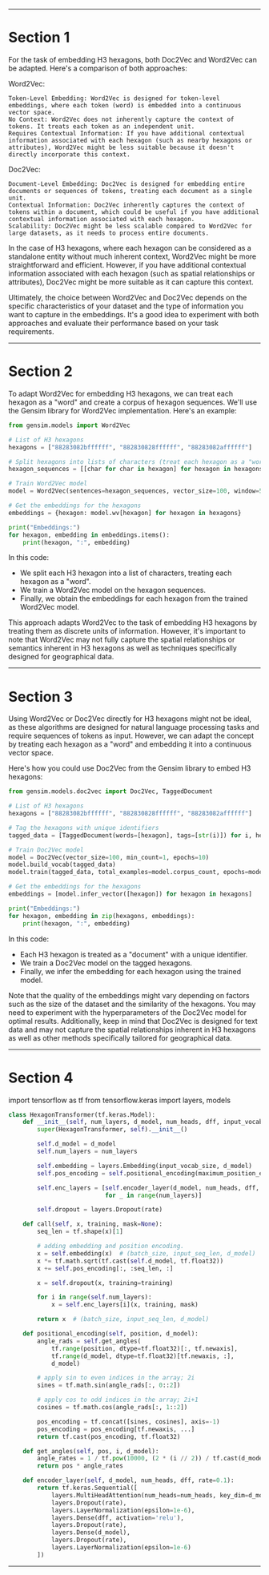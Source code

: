 ***
# Section 1
For the task of embedding H3 hexagons, both Doc2Vec and Word2Vec can be adapted. Here's a comparison of both approaches:

Word2Vec:

    Token-Level Embedding: Word2Vec is designed for token-level embeddings, where each token (word) is embedded into a continuous vector space.
    No Context: Word2Vec does not inherently capture the context of tokens. It treats each token as an independent unit.
    Requires Contextual Information: If you have additional contextual information associated with each hexagon (such as nearby hexagons or attributes), Word2Vec might be less suitable because it doesn't directly incorporate this context.

Doc2Vec:

    Document-Level Embedding: Doc2Vec is designed for embedding entire documents or sequences of tokens, treating each document as a single unit.
    Contextual Information: Doc2Vec inherently captures the context of tokens within a document, which could be useful if you have additional contextual information associated with each hexagon.
    Scalability: Doc2Vec might be less scalable compared to Word2Vec for large datasets, as it needs to process entire documents.

In the case of H3 hexagons, where each hexagon can be considered as a standalone entity without much inherent context, Word2Vec might be more straightforward and efficient. However, if you have additional contextual information associated with each hexagon (such as spatial relationships or attributes), Doc2Vec might be more suitable as it can capture this context.

Ultimately, the choice between Word2Vec and Doc2Vec depends on the specific characteristics of your dataset and the type of information you want to capture in the embeddings. It's a good idea to experiment with both approaches and evaluate their performance based on your task requirements.

***
# Section 2

To adapt Word2Vec for embedding H3 hexagons, we can treat each hexagon as a "word" and create a corpus of hexagon sequences. We'll use the Gensim library for Word2Vec implementation. Here's an example:
    
```python
from gensim.models import Word2Vec

# List of H3 hexagons
hexagons = ["88283082bffffff", "882830828ffffff", "88283082affffff"]

# Split hexagons into lists of characters (treat each hexagon as a "word")
hexagon_sequences = [[char for char in hexagon] for hexagon in hexagons]

# Train Word2Vec model
model = Word2Vec(sentences=hexagon_sequences, vector_size=100, window=5, min_count=1, workers=4)

# Get the embeddings for the hexagons
embeddings = {hexagon: model.wv[hexagon] for hexagon in hexagons}

print("Embeddings:")
for hexagon, embedding in embeddings.items():
    print(hexagon, ":", embedding)
```
    
In this code:

- We split each H3 hexagon into a list of characters, treating each hexagon as a "word".
- We train a Word2Vec model on the hexagon sequences.
- Finally, we obtain the embeddings for each hexagon from the trained Word2Vec model.

This approach adapts Word2Vec to the task of embedding H3 hexagons by treating them as discrete units of information. However, it's important to note that Word2Vec may not fully capture the spatial relationships or semantics inherent in H3 hexagons as well as techniques specifically designed for geographical data.


***
# Section 3



Using Word2Vec or Doc2Vec directly for H3 hexagons might not be ideal, as these algorithms are designed for natural language processing tasks and require sequences of tokens as input. However, we can adapt the concept by treating each hexagon as a "word" and embedding it into a continuous vector space.

Here's how you could use Doc2Vec from the Gensim library to embed H3 hexagons:

```python
from gensim.models.doc2vec import Doc2Vec, TaggedDocument

# List of H3 hexagons
hexagons = ["88283082bffffff", "882830828ffffff", "88283082affffff"]

# Tag the hexagons with unique identifiers
tagged_data = [TaggedDocument(words=[hexagon], tags=[str(i)]) for i, hexagon in enumerate(hexagons)]

# Train Doc2Vec model
model = Doc2Vec(vector_size=100, min_count=1, epochs=10)
model.build_vocab(tagged_data)
model.train(tagged_data, total_examples=model.corpus_count, epochs=model.epochs)

# Get the embeddings for the hexagons
embeddings = [model.infer_vector([hexagon]) for hexagon in hexagons]

print("Embeddings:")
for hexagon, embedding in zip(hexagons, embeddings):
    print(hexagon, ":", embedding)
```

In this code:

- Each H3 hexagon is treated as a "document" with a unique identifier.
- We train a Doc2Vec model on the tagged hexagons.
- Finally, we infer the embedding for each hexagon using the trained model.

Note that the quality of the embeddings might vary depending on factors such as the size of the dataset and the similarity of the hexagons.
You may need to experiment with the hyperparameters of the Doc2Vec model for optimal results. Additionally, keep in mind that Doc2Vec is designed for text data and may not capture the spatial relationships inherent in H3 hexagons as well as other methods specifically tailored for geographical data.

***
# Section 4
import tensorflow as tf
from tensorflow.keras import layers, models

```python
class HexagonTransformer(tf.keras.Model):
    def __init__(self, num_layers, d_model, num_heads, dff, input_vocab_size, maximum_position_encoding, rate=0.1):
        super(HexagonTransformer, self).__init__()

        self.d_model = d_model
        self.num_layers = num_layers

        self.embedding = layers.Embedding(input_vocab_size, d_model)
        self.pos_encoding = self.positional_encoding(maximum_position_encoding, d_model)

        self.enc_layers = [self.encoder_layer(d_model, num_heads, dff, rate) 
                           for _ in range(num_layers)]

        self.dropout = layers.Dropout(rate)

    def call(self, x, training, mask=None):
        seq_len = tf.shape(x)[1]

        # adding embedding and position encoding.
        x = self.embedding(x)  # (batch_size, input_seq_len, d_model)
        x *= tf.math.sqrt(tf.cast(self.d_model, tf.float32))
        x += self.pos_encoding[:, :seq_len, :]

        x = self.dropout(x, training=training)

        for i in range(self.num_layers):
            x = self.enc_layers[i](x, training, mask)

        return x  # (batch_size, input_seq_len, d_model)

    def positional_encoding(self, position, d_model):
        angle_rads = self.get_angles(
            tf.range(position, dtype=tf.float32)[:, tf.newaxis],
            tf.range(d_model, dtype=tf.float32)[tf.newaxis, :],
            d_model)

        # apply sin to even indices in the array; 2i
        sines = tf.math.sin(angle_rads[:, 0::2])

        # apply cos to odd indices in the array; 2i+1
        cosines = tf.math.cos(angle_rads[:, 1::2])

        pos_encoding = tf.concat([sines, cosines], axis=-1)
        pos_encoding = pos_encoding[tf.newaxis, ...]
        return tf.cast(pos_encoding, tf.float32)

    def get_angles(self, pos, i, d_model):
        angle_rates = 1 / tf.pow(10000, (2 * (i // 2)) / tf.cast(d_model, tf.float32))
        return pos * angle_rates

    def encoder_layer(self, d_model, num_heads, dff, rate=0.1):
        return tf.keras.Sequential([
            layers.MultiHeadAttention(num_heads=num_heads, key_dim=d_model),
            layers.Dropout(rate),
            layers.LayerNormalization(epsilon=1e-6),
            layers.Dense(dff, activation='relu'),
            layers.Dropout(rate),
            layers.Dense(d_model),
            layers.Dropout(rate),
            layers.LayerNormalization(epsilon=1e-6)
        ])
```
***
